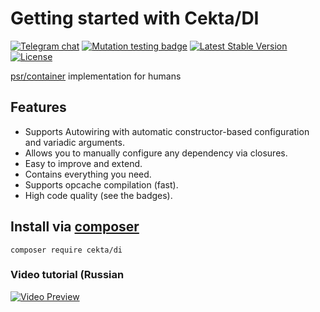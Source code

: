 # Getting started with Cekta/DI
[![Telegram chat](https://img.shields.io/badge/telegram-RU%20chat-179cde.svg?logo=telegram)](https://t.me/dev_ru)
[![Mutation testing badge](https://img.shields.io/endpoint?style=flat&url=https%3A%2F%2Fbadge-api.stryker-mutator.io%2Fgithub.com%2Fcekta%2Fdi%2Fmaster)](https://dashboard.stryker-mutator.io/reports/github.com/cekta/di/master)
[![Latest Stable Version](https://poser.pugx.org/cekta/di/v/stable)](https://packagist.org/packages/cekta/di)
[![License](https://poser.pugx.org/cekta/di/license)](https://packagist.org/packages/cekta/di)

[psr/container](https://www.php-fig.org/psr/psr-11/) implementation for humans

## Features

 * Supports Autowiring with automatic constructor-based configuration and variadic arguments.
 * Allows you to manually configure any dependency via closures.
 * Easy to improve and extend.
 * Contains everything you need.
 * Supports opcache compilation (fast).
 * High code quality (see the badges).

## Install via [composer](https://getcomposer.org/)

```
composer require cekta/di
```

### Video tutorial (Russian

[![Video Preview](http://img.youtube.com/vi/gm-3TSf9go0/0.jpg)](http://www.youtube.com/watch?v=gm-3TSf9go0)
